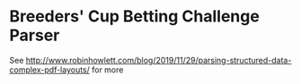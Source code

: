 # Breeders' Cup Betting Challenge Parser

See http://www.robinhowlett.com/blog/2019/11/29/parsing-structured-data-complex-pdf-layouts/ for more
